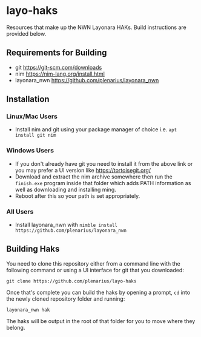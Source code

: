 # layo-haks
Resources that make up the NWN Layonara HAKs. Build instructions are provided below.

## Requirements for Building
* git https://git-scm.com/downloads
* nim https://nim-lang.org/install.html
* layonara_nwn https://github.com/plenarius/layonara_nwn

## Installation

### Linux/Mac Users
* Install nim and git using your package manager of choice i.e. `apt install git nim`

### Windows Users
* If you don't already have git you need to install it from the above link or you may prefer a UI version like https://tortoisegit.org/
* Download and extract the nim archive somewhere then run the `finish.exe` program inside that folder which adds PATH information as well as downloading and installing ming.
* Reboot after this so your path is set appropriately.

### All Users
* Install layonara_nwn with `nimble install https://github.com/plenarius/layonara_nwn`

## Building Haks
You need to clone this repository either from a command line with the following command or using a UI interface for git that you downloaded:

`git clone https://github.com/plenarius/layo-haks`

Once that's complete you can build the haks by opening a prompt, `cd` into the newly cloned repository folder and running:

`layonara_nwn hak`

The haks will be output in the root of that folder for you to move where they belong.
